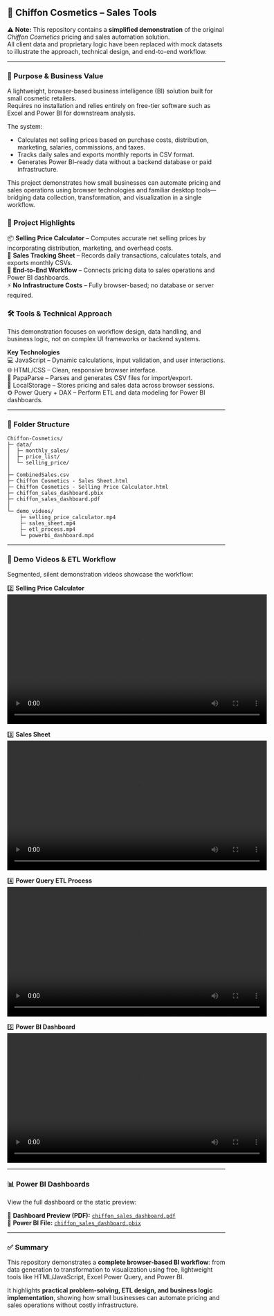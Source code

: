 
## 💄 Chiffon Cosmetics – Sales Tools

⚠️ **Note:** This repository contains a **simplified demonstration** of the original *Chiffon Cosmetics* pricing and sales automation solution.  
All client data and proprietary logic have been replaced with mock datasets to illustrate the approach, technical design, and end-to-end workflow.

---

### 🎯 Purpose & Business Value
A lightweight, browser-based business intelligence (BI) solution built for small cosmetic retailers.  
Requires no installation and relies entirely on free-tier software such as Excel and Power BI for downstream analysis.

The system:
- Calculates net selling prices based on purchase costs, distribution, marketing, salaries, commissions, and taxes.  
- Tracks daily sales and exports monthly reports in CSV format.  
- Generates Power BI–ready data without a backend database or paid infrastructure.

This project demonstrates how small businesses can automate pricing and sales operations using browser technologies and familiar desktop tools—bridging data collection, transformation, and visualization in a single workflow.

### 🚀 Project Highlights
📦 **Selling Price Calculator** – Computes accurate net selling prices by incorporating distribution, marketing, and overhead costs.  
💄 **Sales Tracking Sheet** – Records daily transactions, calculates totals, and exports monthly CSVs.  
🧩 **End-to-End Workflow** – Connects pricing data to sales operations and Power BI dashboards.  
⚡ **No Infrastructure Costs** – Fully browser-based; no database or server required.

### 🛠 Tools & Technical Approach
This demonstration focuses on workflow design, data handling, and business logic, not on complex UI frameworks or backend systems.

**Key Technologies**  
💻 JavaScript – Dynamic calculations, input validation, and user interactions.  
🌐 HTML/CSS – Clean, responsive browser interface.  
📂 PapaParse – Parses and generates CSV files for import/export.  
💾 LocalStorage – Stores pricing and sales data across browser sessions.  
⚙️ Power Query + DAX – Perform ETL and data modeling for Power BI dashboards.

---

### 📂 Folder Structure
```
Chiffon-Cosmetics/
├─ data/
│  ├─ monthly_sales/
│  ├─ price_list/
│  └─ selling_price/
│ 
├─ CombinedSales.csv
├─ Chiffon Cosmetics - Sales Sheet.html
├─ Chiffon Cosmetics - Selling Price Calculator.html
├─ chiffon_sales_dashboard.pbix
├─ chiffon_sales_dashboard.pdf
│ 
└─ demo_videos/
    ├─ selling_price_calculator.mp4
    ├─ sales_sheet.mp4
    ├─ etl_process.mp4
    └─ powerbi_dashboard.mp4
```

---

### 🎥 Demo Videos & ETL Workflow

Segmented, silent demonstration videos showcase the workflow:

2️⃣ **Selling Price Calculator**  
<video width="600" controls>
  <source src="demo_videos/selling_price_calculator.mp4" type="video/mp4">
  Your browser does not support the video tag.
</video>

3️⃣ **Sales Sheet**  
<video width="600" controls>
  <source src="demo_videos/sales_sheet.mp4" type="video/mp4">
  Your browser does not support the video tag.
</video>

4️⃣ **Power Query ETL Process**  
<video width="600" controls>
  <source src="demo_videos/etl_process.mp4" type="video/mp4">
  Your browser does not support the video tag.
</video>

5️⃣ **Power BI Dashboard**  
<video width="600" controls>
  <source src="demo_videos/powerbi_dashboard.mp4" type="video/mp4">
  Your browser does not support the video tag.
</video>

---

### 📊 Power BI Dashboards

View the full dashboard or the static preview:

📄 **Dashboard Preview (PDF):** [`chiffon_sales_dashboard.pdf`](chiffon_sales_dashboard.pdf)  
💾 **Power BI File:** [`chiffon_sales_dashboard.pbix`](chiffon_sales_dashboard.pbix)

---

### ✅ Summary
This repository demonstrates a **complete browser-based BI workflow**: from data generation to transformation to visualization using free, lightweight tools like HTML/JavaScript, Excel Power Query, and Power BI.  

It highlights **practical problem-solving, ETL design, and business logic implementation**, showing how small businesses can automate pricing and sales operations without costly infrastructure.
